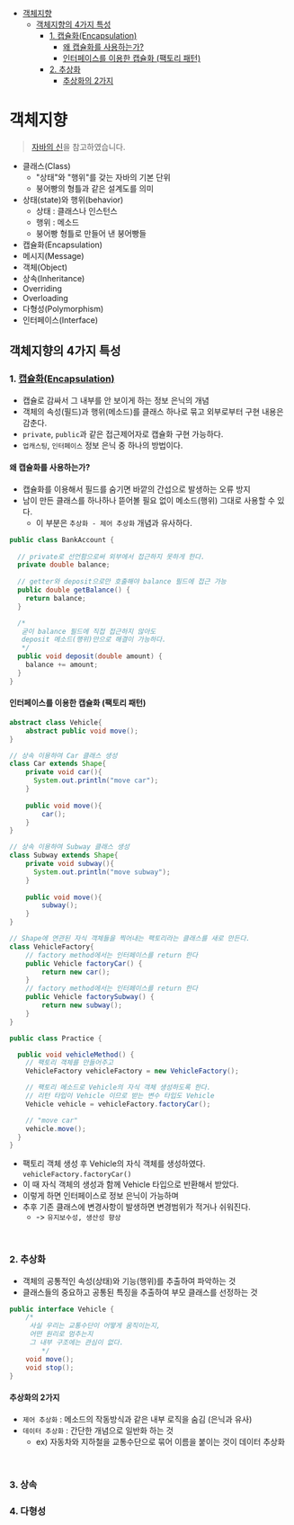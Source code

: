 - [객체지향](#----)
  * [객체지향의 4가지 특성](#------4-----)
    + [1. 캡슐화(Encapsulation)](#1----)
      - [왜 캡슐화를 사용하는가?](#-------------)
      - [인터페이스를 이용한 캡슐화 (팩토리 패턴)](#-----------------------)
    + [2. 추상화](#2----)
      - [추상화의 2가지](#-----2--)


# 객체지향
> [자바의 신](http://www.yes24.com/Product/Goods/42643850)을 참고하였습니다.

- 클래스(Class)
    - "상태"와 "행위"를 갖는 자바의 기본 단위
    - 붕어빵의 형틀과 같은 설계도를 의미
- 상태(state)와 행위(behavior)
    - 상태 : 클래스나 인스턴스
    - 행위 : 메소드
    - 붕어빵 형틀로 만들어 낸 붕어빵들
- 캡슐화(Encapsulation)
- 메시지(Message)
- 객체(Object)
- 상속(Inheritance)
- Overriding
- Overloading
- 다형성(Polymorphism)
- 인터페이스(Interface)

## 객체지향의 4가지 특성

### 1. [캡슐화(Encapsulation)](https://inpa.tistory.com/entry/OOP-%EC%BA%A1%EC%8A%90%ED%99%94Encapsulation-%EC%A0%95%EB%B3%B4-%EC%9D%80%EB%8B%89%EC%9D%98-%EC%99%84%EB%B2%BD-%EC%9D%B4%ED%95%B4)
- 캡슐로 감싸서 그 내부를 안 보이게 하는 정보 은닉의 개념
- 객체의 속성(필드)과 행위(메소드)를 클래스 하나로 묶고 외부로부터 구현 내용은 감춘다.
- `private`, `public`과 같은 접근제어자로 캡슐화 구현 가능하다.
- `업캐스팅`, `인터페이스` 정보 은닉 중 하나의 방법이다.

#### 왜 캡슐화를 사용하는가?
- 캡슐화를 이용해서 필드를 숨기면 바깥의 간섭으로 발생하는 오류 방지
- 남이 만든 클래스를 하나하나 뜯어볼 필요 없이 메소드(행위) 그대로 사용할 수 있다.
  - 이 부분은 `추상화 - 제어 추상화` 개념과 유사하다.

```java
public class BankAccount {
	
  // private로 선언함으로써 외부에서 접근하지 못하게 한다.
  private double balance;
  
  // getter와 deposit으로만 호출해야 balance 필드에 접근 가능
  public double getBalance() {
    return balance;
  }

  /*
   굳이 balance 필드에 직접 접근하지 않아도 
   deposit 메소드(행위)만으로 해결이 가능하다.
   */
  public void deposit(double amount) {
    balance += amount;
  }
}
```

#### 인터페이스를 이용한 캡슐화 (팩토리 패턴)
```java
abstract class Vehicle{
    abstract public void move();
}

// 상속 이용하여 Car 클래스 생성
class Car extends Shape{
    private void car(){
      System.out.println("move car");
    }
	
    public void move(){ 
    	car();
    }
}

// 상속 이용하여 Subway 클래스 생성
class Subway extends Shape{
    private void subway(){
      System.out.println("move subway");
    }
	
    public void move(){ 
    	subway();
    }
}

// Shape에 연관된 자식 객체들을 찍어내는 팩토리라는 클래스를 새로 만든다.
class VehicleFactory{
    // factory method에서는 인터페이스를 return 한다
    public Vehicle factoryCar() { 
    	return new car(); 
    }
    // factory method에서는 인터페이스를 return 한다
    public Vehicle factorySubway() { 
    	return new subway(); 
    }
}
```

```java
public class Practice {

  public void vehicleMethod() {
    // 팩토리 객체를 만들어주고
    VehicleFactory vehicleFactory = new VehicleFactory();

    // 팩토리 메소드로 Vehicle의 자식 객체 생성하도록 한다.
    // 리턴 타입이 Vehicle 이므로 받는 변수 타입도 Vehicle
    Vehicle vehicle = vehicleFactory.factoryCar(); 

    // "move car"
    vehicle.move(); 
  }
}
```
- 팩토리 객체 생성 후 Vehicle의 자식 객체를 생성하였다. `vehicleFactory.factoryCar()`
- 이 때 자식 객체의 생성과 함께 Vehicle 타입으로 반환해서 받았다. 
- 이렇게 하면 인터페이스로 정보 은닉이 가능하며 
- 추후 기존 클래스에 변경사항이 발생하면 변경범위가 적거나 쉬워진다. 
  - -> `유지보수성, 생산성 향상`


<br />

### 2. 추상화
- 객체의 공통적인 속성(상태)와 기능(행위)를 추출하여 파악하는 것 
- 클래스들의 중요하고 공통된 특징을 추출하여 부모 클래스를 선정하는 것 

```java
public interface Vehicle {
	/*
	 사실 우리는 교통수단이 어떻게 움직이는지, 
	 어떤 원리로 멈추는지
	 그 내부 구조에는 관심이 없다.
        */
	void move();
	void stop();
}
```

#### 추상화의 2가지
- `제어 추상화` : 메소드의 작동방식과 같은 내부 로직을 숨김 (은닉과 유사)
- `데이터 추상화` : 간단한 개념으로 일반화 하는 것
  - ex) 자동차와 지하철을 교통수단으로 묶어 이름을 붙이는 것이 데이터 추상화 


<br />

### 3. 상속

### 4. 다형성
